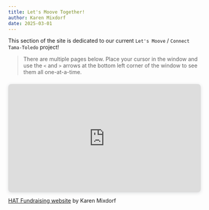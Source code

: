```yaml
---
title: Let's Moove Together!
author: Karen Mixdorf
date: 2025-03-01
---
```

This section of the site is dedicated to our current `Let's Moove` / `Connect Tama-Toledo` project!  

> There are multiple pages below.  Place your cursor in the window and use the `<` and `>` arrows at the bottom left corner of the window to see them all one-at-a-time.  

<!-- iframe src="https://hatwebsitepage.my.canva.site/hat-fundraising-website" width="100%" height="200px"></iframe -->

<!-- Canva embed code from Karen -->
<div style="position: relative; width: 100%; height: 0; padding-top: 56.2225%;
 padding-bottom: 0; box-shadow: 0 2px 8px 0 rgba(63,69,81,0.16); margin-top: 1.6em; margin-bottom: 0.9em; overflow: hidden;
 border-radius: 8px; will-change: transform;">
  <iframe loading="lazy" style="position: absolute; width: 100%; height: 100%; top: 0; left: 0; border: none; padding: 0;margin: 0;"
    src="https://www.canva.com/design/DAGgmfR_fO4/xE9UDOAcGfdVogOlKKv58Q/view?embed" allowfullscreen="allowfullscreen" allow="fullscreen">
  </iframe>
</div>
<a href="https:&#x2F;&#x2F;www.canva.com&#x2F;design&#x2F;DAGgmfR_fO4&#x2F;xE9UDOAcGfdVogOlKKv58Q&#x2F;view?utm_content=DAGgmfR_fO4&amp;utm_campaign=designshare&amp;utm_medium=embeds&amp;utm_source=link" target="_blank" rel="noopener">HAT Fundraising website</a> by Karen Mixdorf

<!--
![](/images/Moove-part-1.png)  
![](/images/Moove-part-2.png)  
![](/images/Moove-part-3.png)  
![](/images/Moove-part-4.png)  
![](/images/Moove-part-5.png)  
-->

